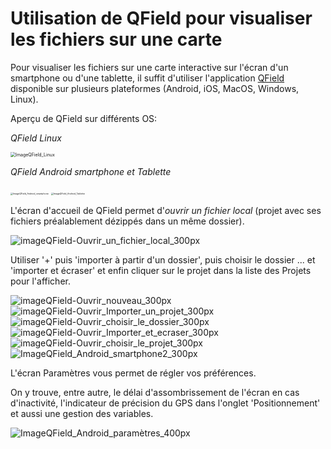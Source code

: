 # **Utilisation de QField pour visualiser les fichiers sur une carte**

Pour visualiser les fichiers sur une carte interactive sur l'écran d'un smartphone ou d'une tablette, il suffit d'utiliser l'application [QField](https://docs.qfield.org/get-started/#__tabbed_1_1) disponible sur plusieurs plateformes (Android, iOS, MacOS, Windows, Linux).

Aperçu de QField sur différents OS:

*QField Linux* 

<img src="ImageQField_Linux.png" alt="ImageQField_Linux" style="zoom:50%;" />

*QField Android smartphone et Tablette*

<img src="ImageQField_Android_smartphone_300px.jpg" alt="ImageQField_Android_smartphone" style="zoom: 25%;" /> <img src="ImageQField_Android_Tablette_500px.jpg" alt="ImageQField_Android_Tablette" style="zoom:25%;" />



L'écran d'accueil de QField permet d'*ouvrir un fichier local* (projet avec ses fichiers préalablement dézippés dans un même dossier).


![imageQField-Ouvrir_un_fichier_local_300px](imageQField-Ouvrir_un_fichier_local_300px.png)



Utiliser '+' puis 'importer à partir d'un dossier', puis choisir le dossier ... et 'importer et écraser' et enfin cliquer sur le projet dans la liste des Projets pour l'afficher.

![imageQField-Ouvrir_nouveau_300px](imageQField-Ouvrir_nouveau_300px.png)![imageQField-Ouvrir_Importer_un_projet_300px](imageQField-Ouvrir_Importer_un_projet_300px.png)![imageQField-Ouvrir_choisir_le_dossier_300px](imageQField-Ouvrir_choisir_le_dossier_300px.png)![imageQField-Ouvrir_Importer_et_ecraser_300px](imageQField-Ouvrir_Importer_et_ecraser_300px.png)![imageQField-Ouvrir_choisir_le_projet_300px](imageQField-Ouvrir_choisir_le_projet_300px.png)![ImageQField_Android_smartphone2_300px](ImageQField_Android_smartphone2_300px.jpg) 





L'écran Paramètres vous permet de régler vos préférences.

On y trouve, entre autre, le délai d'assombrissement de l'écran en cas d'inactivité, l'indicateur de précision du GPS dans l'onglet 'Positionnement' et aussi une gestion des variables.

![ImageQField_Android_paramètres_400px](ImageQField_Android_paramètres_400px.jpg) 
